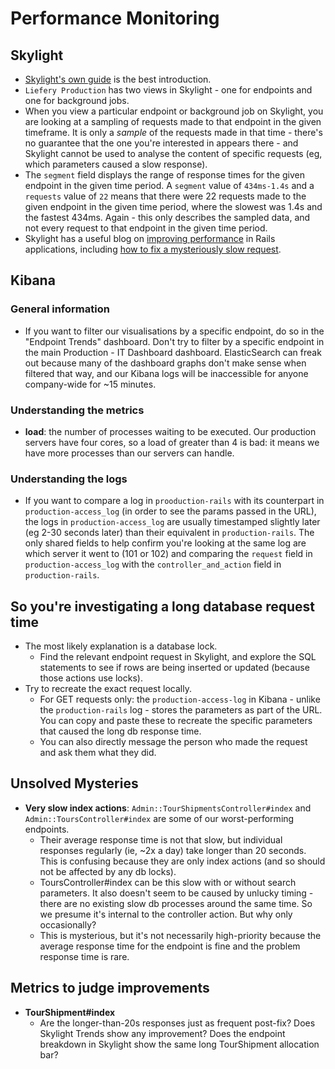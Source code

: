 # Performance Monitoring


## Skylight
- [Skylight's own guide](https://www.skylight.io/support/skylight-guides) is the best introduction.
- `Liefery Production` has two views in Skylight - one for endpoints and one for background jobs.
- When you view a particular endpoint or background job on Skylight, you are looking at a sampling of requests made to that endpoint in the given timeframe. It is only a *sample* of the requests made in that time - there's no guarantee that the one you're interested in appears there - and Skylight cannot be used to analyse the content of specific requests (eg, which parameters caused a slow response).
- The `segment` field displays the range of response times for the given endpoint in the given time period. A `segment` value of `434ms-1.4s` and a `requests` value of `22` means that there were 22 requests made to the given endpoint in the given time period, where the slowest was 1.4s and the fastest 434ms. Again - this only describes the sampled data, and not every request to that endpoint in the given time period.
- Skylight has a useful blog on [improving performance](https://www.skylight.io/support/performance-tips) in Rails applications, including [how to fix a mysteriously slow request](https://blog.skylight.io/fixing-the-mysterious-slow-request/).

## Kibana

### General information
- If you want to filter our visualisations by a specific endpoint, do so in the "Endpoint Trends" dashboard. Don't try to filter by a specific endpoint in the main Production - IT Dashboard dashboard. ElasticSearch can freak out because many of the dashboard graphs don't make sense when filtered that way, and our Kibana logs will be inaccessible for anyone company-wide for ~15 minutes.

### Understanding the metrics
- **load**: the number of processes waiting to be executed. Our production servers have four cores, so a load of greater than 4 is bad: it means we have more processes than our servers can handle.

### Understanding the logs
- If you want to compare a log in `prooduction-rails` with its counterpart in `production-access_log` (in order to see the params passed in the URL), the logs in `production-access_log` are usually timestamped slightly later (eg 2-30 seconds later) than their equivalent in `production-rails`. The only shared fields to help confirm you're looking at the same log are which server it went to (101 or 102) and comparing the `request` field in `production-access_log` with the `controller_and_action` field in `production-rails`.

## So you're investigating a long database request time
- The most likely explanation is a database lock.
    - Find the relevant endpoint request in Skylight, and explore the SQL statements to see if rows are being inserted or updated (because those actions use locks).
- Try to recreate the exact request locally.
    - For GET requests only: the `production-access-log` in Kibana - unlike the `production-rails` log - stores the parameters as part of the URL. You can copy and paste these to recreate the specific parameters that caused the long db response time.
    - You can also directly message the person who made the request and ask them what they did.

## Unsolved Mysteries
- **Very slow index actions**: `Admin::TourShipmentsController#index` and `Admin::ToursController#index` are some of our worst-performing endpoints.
    - Their average response time is not that slow, but individual responses regularly (ie, ~2x a day) take longer than 20 seconds. This is confusing because they are only index actions (and so should not be affected by any db locks).
    - ToursController#index can be this slow with or without search parameters. It also doesn't seem to be caused by unlucky timing - there are no existing slow db processes around the same time. So we presume it's internal to the controller action. But why only occasionally?
    - This is mysterious, but it's not necessarily high-priority because the average response time for the endpoint is fine and the problem response time is rare.
    
    
## Metrics to judge improvements
- **TourShipment#index** 
    - Are the longer-than-20s responses just as frequent post-fix? Does Skylight Trends show any improvement? Does the endpoint breakdown in Skylight show the same long TourShipment allocation bar?
